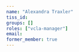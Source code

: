 ```yaml
---
name: "Alexandra Traxler"
tiss_id:
groups: []
roles: ["vcla-manager"]
email:
former_member: true
---
```


<!--
Your custom content goes here.
-->